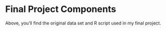 # Final Project Components

Above, you’ll find the original data set and R script used in my final project.
